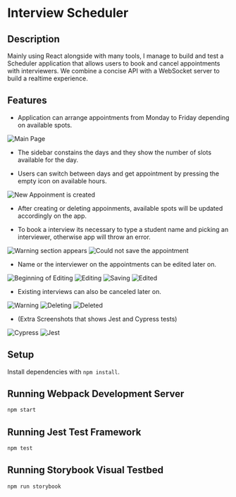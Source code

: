 # Interview Scheduler

## Description

Mainly using React alongside with many tools, I manage to build and test a Scheduler application that allows users to book and cancel appointments with interviewers. We combine a concise API with a WebSocket server to build a realtime experience.

## Features

- Application can arrange appointments from Monday to Friday depending on available spots.

![Main Page](public/images/1.png)

- The sidebar constains the days and they show the number of slots available for the day.

- Users can switch between days and get appointment by pressing the empty icon on available hours.

![New Appoinment is created](public/images/2.png)

- After creating or deleting appoinments, available spots will be updated accordingly on the app.

- To book a interview its necessary to type a student name and picking an interviewer, otherwise app will throw an error.

![Warning section appears](public/images/5.png)
![Could not save the appointment](public/images/4.png)

- Name or the interviewer on the appointments can be edited later on.

![Beginning of Editing](public/images/6.png)
![Editing](public/images/7.png)
![Saving](public/images/8.png)
![Edited](public/images/9.png)

- Existing interviews can also be canceled later on.

![Warning](public/images/10.png)
![Deleting](public/images/11.png)
![Deleted](public/images/12.png)

- (Extra Screenshots that shows Jest and Cypress tests)

![Cypress](public/images/14.png)
![Jest](public/images/13.png)

## Setup

Install dependencies with `npm install`.

## Running Webpack Development Server

```sh
npm start
```

## Running Jest Test Framework

```sh
npm test
```

## Running Storybook Visual Testbed

```sh
npm run storybook
```

